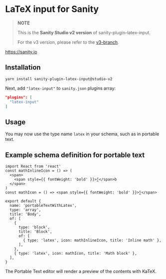 # LaTeX input for Sanity

> **NOTE**
>
> This is the **Sanity Studio v2 version** of sanity-plugin-latex-input.
>
> For the v3 version, please refer to the [v3-branch](https://github.com/sanity-io/sanity-plugin-latex-input).

https://sanity.io

## Installation

```
yarn install sanity-plugin-latex-input@studio-v2
```

Next, add `"latex-input"` to `sanity.json` plugins array:
```json
"plugins": [
  "latex-input"
]
```

## Usage

You may now use the type name `latex` in your schema, such as in portable text.

## Example schema definition for portable text

```
import React from 'react'
const mathInlineIcon = () => (
  <span>
    <span style={{ fontWeight: 'bold' }}>∑</span>b
  </span>
)
const mathIcon = () => <span style={{ fontWeight: 'bold' }}>∑</span>

export default {
  name: 'portableTextWithLatex',
  type: 'array',
  title: 'Body',
  of: [
    {
      type: 'block',
      title: 'Block',
      of: [
        { type: 'latex', icon: mathInlineIcon, title: 'Inline math' },
      ],
    },
    { type: 'latex', icon: mathIcon, title: 'Math block' },
  ],
}
```

The Portable Text editor will render a preview of the contents with KaTeX.
